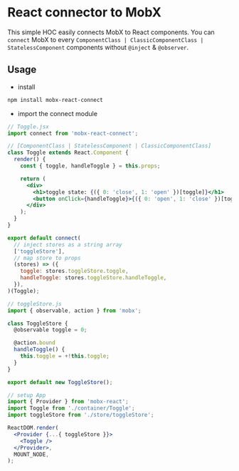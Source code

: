 # React connector to MobX

This simple HOC easily connects MobX to React components. 
You can `connect` MobX to every `ComponentClass | ClassicComponentClass | StatelessComponent` components without `@inject` & `@observer`.

## Usage

* install

```bash
npm install mobx-react-connect
```

* import the connect module

```jsx
// Toggle.jsx
import connect from 'mobx-react-connect';

// [ComponentClass | StatelessComponent | ClassicComponentClass]
class Toggle extends React.Component {
  render() {
    const { toggle, handleToggle } = this.props;

    return (
      <div>
        <h1>toggle state: {({ 0: 'close', 1: 'open' })[toggle]}</h1>
        <button onClick={handleToggle}>{({ 0: 'open', 1: 'close' })[toggle]}</button>
      </div>
    );
  }
}

export default connect(
  // inject stores as a string array
  ['toggleStore'],
  // map store to props
  (stores) => ({
    toggle: stores.toggleStore.toggle,
    handleToggle: stores.toggleStore.handleToggle,
  }),
)(Toggle);

// toggleStore.js
import { observable, action } from 'mobx';

class ToggleStore {
  @observable toggle = 0;

  @action.bound
  handleToggle() {
    this.toggle = +!this.toggle;
  }
}

export default new ToggleStore();

// setup App
import { Provider } from 'mobx-react';
import Toggle from './container/Toggle';
import toggleStore from './store/toggleStore';

ReactDOM.render(
  <Provider {...{ toggleStore }}>
    <Toggle />
  </Provider>,
  MOUNT_NODE,
);
```